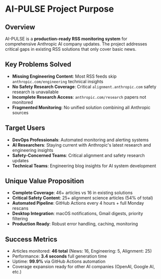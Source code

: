 # AI-PULSE Project Purpose

## Overview
AI-PULSE is a **production-ready RSS monitoring system** for comprehensive Anthropic AI company updates. The project addresses critical gaps in existing RSS solutions that only cover basic news.

## Key Problems Solved
- **Missing Engineering Content**: Most RSS feeds skip `anthropic.com/engineering` technical insights
- **No Safety Research Coverage**: Critical `alignment.anthropic.com` safety research is unavailable  
- **Incomplete Research Access**: `anthropic.com/research` papers not monitored
- **Fragmented Monitoring**: No unified solution combining all Anthropic sources

## Target Users
- **DevOps Professionals**: Automated monitoring and alerting systems
- **AI Researchers**: Staying current with Anthropic's latest research and engineering insights
- **Safety-Concerned Teams**: Critical alignment and safety research updates
- **Technical Teams**: Engineering blog insights for AI system development

## Unique Value Proposition
- **Complete Coverage**: 46+ articles vs 16 in existing solutions
- **Critical Safety Content**: 25+ alignment science articles (54% of total)
- **Automated Pipeline**: GitHub Actions every 4 hours + full Monday rescans
- **Desktop Integration**: macOS notifications, Gmail digests, priority filtering
- **Production Ready**: Robust error handling, caching, monitoring

## Success Metrics
- Articles monitored: **46 total** (News: 16, Engineering: 5, Alignment: 25)
- Performance: **3.4 seconds** full generation time
- Uptime: **99.9%** via GitHub Actions automation
- Coverage expansion ready for other AI companies (OpenAI, Google AI, etc.)
